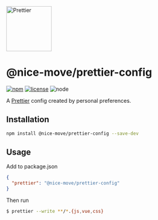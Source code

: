 <a href="https://prettier.io/">
  <img alt="Prettier" src="https://raw.githubusercontent.com/prettier/prettier-logo/master/images/prettier-icon-light.png" height="120">
</a>

# @nice-move/prettier-config

[![npm][npm-badge]][npm-url]
[![license][license-badge]][github-url]
![node][node-badge]

A [Prettier] config created by personal preferences.

## Installation

```bash
npm install @nice-move/prettier-config --save-dev
```

## Usage

Add to package.json

```json
{
  "prettier": "@nice-move/prettier-config"
}
```

Then run

```bash
$ prettier --write **/*.{js,vue,css}
```

[prettier]: https://prettier.io/
[npm-url]: https://www.npmjs.com/package/@nice-move/prettier-config
[npm-badge]: https://img.shields.io/npm/v/@nice-move/prettier-config.svg?style=flat-square&logo=npm
[github-url]: https://github.com/airkro/nice-move/tree/master/packages/prettier-config#readme
[node-badge]: https://img.shields.io/node/v/@nice-move/prettier-config.svg?style=flat-square&colorB=green&logo=node.js
[license-badge]: https://img.shields.io/npm/l/@nice-move/prettier-config.svg?style=flat-square&colorB=blue&logo=github
